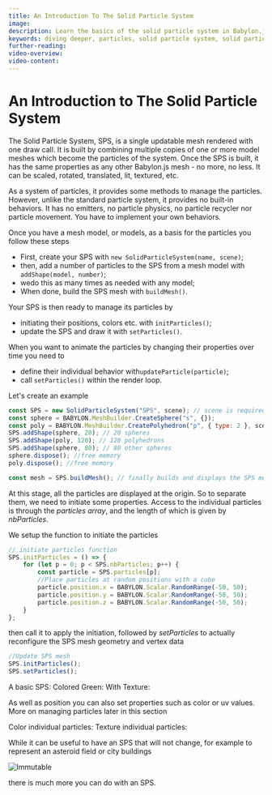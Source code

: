 ```yaml
---
title: An Introduction To The Solid Particle System
image: 
description: Learn the basics of the solid particle system in Babylon.js.
keywords: diving deeper, particles, solid particle system, solid particles
further-reading:
video-overview:
video-content:
---
```


# An Introduction to The Solid Particle System

The Solid Particle System, SPS, is a single updatable mesh rendered with one draw call. It is built by combining multiple copies of one or more model meshes which become the particles of the system. Once the SPS is built, it has the same properties as any other Babylon.js mesh - no more, no less. It can be scaled, rotated, translated, lit, textured, etc.

As a system of particles, it provides some methods to manage the particles. However, unlike the standard particle system, it provides no built-in behaviors. It has no emitters, no particle physics, no particle recycler nor particle movement. You have to implement your own behaviors. 

Once you have a mesh model, or models, as a basis for the particles you follow these steps

- First, create your SPS with `new SolidParticleSystem(name, scene)`;
- then, add a number of particles to the SPS from a mesh model with `addShape(model, number)`;
- wedo this as many times as needed with any model;
- When done, build the SPS mesh with `buildMesh()`.

Your SPS is then ready to manage its particles by 

- initiating their positions, colors etc. with `initParticles()`;
- update the SPS and draw it with `setParticles()`.

When you want to animate the particles by changing their properties over time you need to
- define their individual behavior with`updateParticle(particle)`;
- call `setParticles()` within the render loop.

Let's create an example

```javascript
const SPS = new SolidParticleSystem("SPS", scene); // scene is required
const sphere = BABYLON.MeshBuilder.CreateSphere("s", {});
const poly = BABYLON.MeshBuilder.CreatePolyhedron("p", { type: 2 }, scene);
SPS.addShape(sphere, 20); // 20 spheres
SPS.addShape(poly, 120); // 120 polyhedrons
SPS.addShape(sphere, 80); // 80 other spheres
sphere.dispose(); //free memory
poly.dispose(); //free memory

const mesh = SPS.buildMesh(); // finally builds and displays the SPS mesh
```
At this stage, all the particles are displayed at the origin. So to separate them, we need to initiate some properties. Access to the individual particles is through the *particles array*, and the length of which is given by *nbParticles*.

We setup the function to initiate the particles

```javascript
// initiate particles function
SPS.initParticles = () => {
    for (let p = 0; p < SPS.nbParticles; p++) {
        const particle = SPS.particles[p];
        //Place particles at random positions with a cube
      	particle.position.x = BABYLON.Scalar.RandomRange(-50, 50);
        particle.position.y = BABYLON.Scalar.RandomRange(-50, 50);
        particle.position.z = BABYLON.Scalar.RandomRange(-50, 50);
    }
};
```

then call it to apply the initiation, followed by *setParticles* to actually reconfigure the SPS mesh geometry and vertex data

```javascript
//Update SPS mesh
SPS.initParticles();
SPS.setParticles();
```

A basic SPS: <Playground id="#GLZ1PX#1" title="A Basic Solid Particle System" description="Simple example of a basic solid particle system."/>
Colored Green: <Playground id="#GLZ1PX#2" title="Green Colored Solid Particle System" description="Simple example of a green colored solid particle system."/>
With Texture: <Playground id="#GLZ1PX#3" title="Solid Particle System With Textures" description="Simple example of a solid particle system with textures."/>

As well as position you can also set properties such as color or uv values. More on managing particles later in this section

Color individual particles: <Playground id="#GLZ1PX#4" title="Individually Colored Solid Particles" description="Simple example of individually colored solid particles."/>
Texture individual particles: <Playground id="#GLZ1PX#5" title="Individually Textured Solid Particles" description="Simple example of individually textured solid particles"/>

While it can be useful to have an SPS that will not change, for example to represent an asteroid field or city buildings

![Immutable](/img/how_to/Particles/sps1.png)  

there is much more you can do with an SPS.
